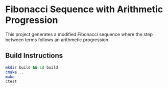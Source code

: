 # Fibonacci Sequence with Arithmetic Progression

This project generates a modified Fibonacci sequence where the step between terms follows an arithmetic progression.

## Build Instructions

```sh
mkdir build && cd build
cmake ..
make
ctest

